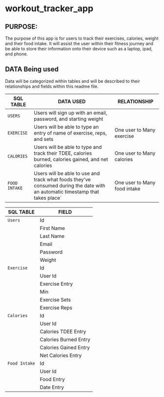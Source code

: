 # workout_tracker_app

## PURPOSE: 
The purpose of this app is for users to track their exercises, calories, weight and their food intake. It will assist the user within their fitness journey and be able to store their information onto their device such as a laptop, ipad, and phone. 

## DATA Being used
Data will be categorized within tables and will be described to their relationships and fields within this readme file.

| SQL TABLE | DATA USED| RELATIONSHIP |
| - | - | - |
| `USERS` |  Users will sign up with an email, password, and starting weight| 
|`EXERCISE`| Users will be able to type an entry of name of exercise, reps, and sets| One user to Many exercise
|`CALORIES`| Users will be able to type and track their TDEE, calories burned, calories gained, and net calories |One user to Many calories
|`FOOD INTAKE`| Users will be able to use and track what foods they've consumed during the date with an automatic timestamp that takes place` | One user to Many food intake |

| SQL TABLE | FIELD |
| - | - |
| `Users` | Id |
| | First Name|
| | Last Name|
| | Email |
| | Password |
| | Weight |
| `Exercise` | Id |
| | User Id|
| | Exercise Entry | 
| | Min |
| | Exercise Sets |
| | Exercise Reps |
| `Calories` | Id|
| | User Id | 
| | Calories TDEE Entry |
| | Calories Burned Entry |
| | Calories Gained Entry |
| | Net Calories Entry |
| `Food Intake`| Id|
| | User Id|
| | Food Entry |
| | Date Entry |


